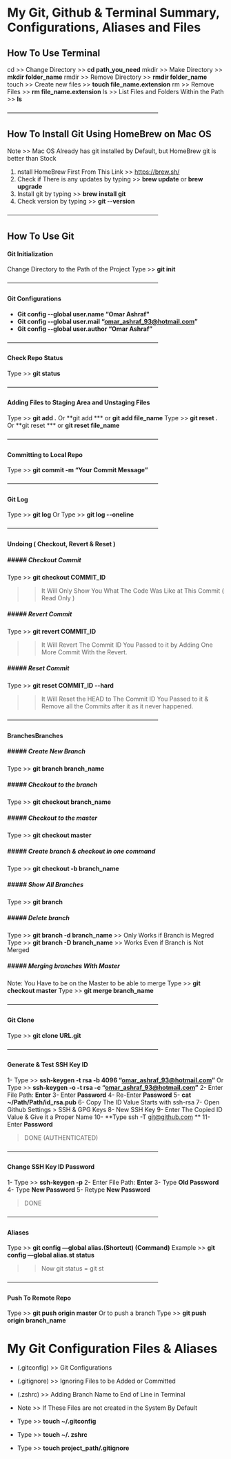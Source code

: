 # My Git, Github & Terminal Summary, Configurations, Aliases and Files

## How To Use Terminal

cd >> Change Directory >> **cd path_you_need**
mkdir >> Make Directory >> **mkdir folder_name**
rmdir >> Remove Directory >> **rmdir folder_name**
touch >> Create new files >> **touch file_name.extension**
rm >> Remove Files >> **rm file_name.extension**
ls >> List Files and Folders Within the Path >> **ls**



—————————————————————————

## How To Install Git Using HomeBrew on Mac OS

Note >> Mac OS Already has git installed by Default, but HomeBrew git is better than Stock

1. nstall HomeBrew First From This Link >> https://brew.sh/
2. Check if There is any updates by typing >> **brew update** or **brew upgrade**
3. Install git by typing >> **brew install git**
4. Check version by typing >> **git -\-version**


—————————————————————————


## How To Use Git

#### Git Initialization

Change Directory to the Path of the Project
Type >> **git init**

—————————————————————————

#### Git Configurations

- **Git config -\-global user.name “Omar Ashraf"**
- **Git config -\-global user.mail “omar_ashraf_93@hotmail.com”**
- **Git config -\-global user.author “Omar Ashraf”**


—————————————————————————

#### Check Repo Status

Type >> **git status**

—————————————————————————

#### Adding Files to Staging Area and Unstaging Files

Type >> **git add .** Or **git add *** or **git add file_name**
Type >> **git reset .** Or **git reset *** or **git reset file_name**

—————————————————————————

#### Committing to Local Repo

Type >> **git commit -m “Your Commit Message”**

—————————————————————————

#### Git Log

Type >> **git log** 
Or
Type >> **git log -\-oneline**


—————————————————————————

#### Undoing ( Checkout, Revert & Reset )

##### ##### Checkout Commit
Type >> **git checkout COMMIT_ID**
>> It Will Only Show You What The Code Was Like at This Commit ( Read Only )

##### ##### Revert Commit
Type >> **git revert COMMIT_ID**
>> It Will Revert The Commit ID You Passed to it by Adding One More Commit With the Revert.

##### ##### Reset Commit
Type >> **git reset COMMIT_ID -\-hard**
>> It Will Reset the HEAD to The Commit ID You Passed to it & Remove all the Commits after it as it never happened.


—————————————————————————

#### BranchesBranches

##### ##### Create New Branch
Type >> **git branch branch_name**

##### ##### Checkout to the branch
Type >> **git checkout branch_name**

##### ##### Checkout to the master
Type >> **git checkout master**

##### ##### Create branch & checkout in one command
Type >> **git checkout -b branch_name**

##### ##### Show All Branches
Type >> **git branch**

##### ##### Delete branch
Type >> **git branch -d branch_name** >> Only Works if Branch is Megred
Type >> **git branch -D branch_name** >> Works Even if Branch is Not Merged

##### ##### Merging branches With Master
Note: You Have to be on the Master to be able to merge
Type >> **git checkout master**
Type >> **git merge branch_name**


—————————————————————————

#### Git Clone

Type >> **git clone URL.git**


—————————————————————————

#### Generate & Test SSH Key ID

1- Type >> **ssh-keygen -t rsa -b 4096 “omar_ashraf_93@hotmail.com”**
Or Type >> **ssh-keygen -o -t rsa -c “omar_ashraf_93@hotmail.com”**
2- Enter File Path: **Enter**
3- Enter **Password**
4- Re-Enter **Password**
5- **cat ~/Path/Path/id_rsa.pub**
6- Copy The ID Value Starts with ssh-rsa
7- Open Github Settings > SSH & GPG Keys
8- New SSH Key
9- Enter The Copied ID Value & Give it a Proper Name
10- **Type ssh -T git@github.com **
11- Enter **Password**
> DONE (AUTHENTICATED)

—————————————————————————

#### Change SSH Key ID Password

1- Type >> **ssh-keygen -p**
2- Enter File Path: **Enter**
3- Type **Old Password**
4- Type **New Password**
5- Retype **New Password**
> DONE

—————————————————————————

#### Aliases
Type >> **git config —global alias.(Shortcut) (Command)**
Example >> **git config —global alias.st status**

>> Now git status = git st


—————————————————————————

#### Push To Remote Repo
Type >> **git push origin master**
Or to push a branch
Type >> **git push origin branch_name**




# My Git Configuration Files & Aliases
- (.gitconfig) >> Git Configurations
- (.gitignore) >> Ignoring Files to be Added or Committed
- (.zshrc) >> Adding Branch Name to End of Line in Terminal

- Note >> If These Files are not created in the System By Default
- Type >> **touch ~/.gitconfig**
- Type >> **touch ~/. zshrc**
- Type >> **touch project_path/.gitignore**


